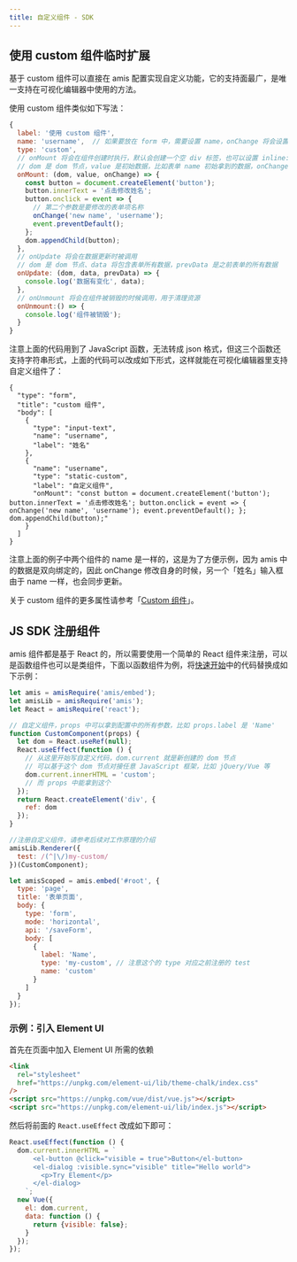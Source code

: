 ```yaml
---
title: 自定义组件 - SDK
---
```


## 使用 custom 组件临时扩展

基于 custom 组件可以直接在 amis 配置实现自定义功能，它的支持面最广，是唯一支持在可视化编辑器中使用的方法。

使用 custom 组件类似如下写法：

```javascript
{
  label: '使用 custom 组件',
  name: 'username',  // 如果要放在 form 中，需要设置 name，onChange 将会设置这个值
  type: 'custom',
  // onMount 将会在组件创建时执行，默认会创建一个空 div 标签，也可以设置 inline: true 来创建 span 标签
  // dom 是 dom 节点，value 是初始数据，比如表单 name 初始拿到的数据，onChange 只有在表单下才会有
  onMount: (dom, value, onChange) => {
    const button = document.createElement('button');
    button.innerText = '点击修改姓名';
    button.onclick = event => {
      // 第二个参数是要修改的表单项名称
      onChange('new name', 'username');
      event.preventDefault();
    };
    dom.appendChild(button);
  },
  // onUpdate 将会在数据更新时被调用
  // dom 是 dom 节点、data 将包含表单所有数据，prevData 是之前表单的所有数据
  onUpdate: (dom, data, prevData) => {
    console.log('数据有变化', data);
  },
  // onUnmount 将会在组件被销毁的时候调用，用于清理资源
  onUnmount:() => {
    console.log('组件被销毁');
  }
}
```

注意上面的代码用到了 JavaScript 函数，无法转成 json 格式，但这三个函数还支持字符串形式，上面的代码可以改成如下形式，这样就能在可视化编辑器里支持自定义组件了：

```schema: scope="body"
{
  "type": "form",
  "title": "custom 组件",
  "body": [
    {
      "type": "input-text",
      "name": "username",
      "label": "姓名"
    },
    {
      "name": "username",
      "type": "static-custom",
      "label": "自定义组件",
      "onMount": "const button = document.createElement('button'); button.innerText = '点击修改姓名'; button.onclick = event => { onChange('new name', 'username'); event.preventDefault(); }; dom.appendChild(button);"
    }
  ]
}
```

注意上面的例子中两个组件的 name 是一样的，这是为了方便示例，因为 amis 中的数据是双向绑定的，因此 onChange 修改自身的时候，另一个「姓名」输入框由于 name 一样，也会同步更新。

关于 custom 组件的更多属性请参考「[Custom 组件](../../components/custom)」。

## JS SDK 注册组件

amis 组件都是基于 React 的，所以需要使用一个简单的 React 组件来注册，可以是函数组件也可以是类组件，下面以函数组件为例，将[快速开始](../start/getting-started)中的代码替换成如下示例：

```javascript
let amis = amisRequire('amis/embed');
let amisLib = amisRequire('amis');
let React = amisRequire('react');

// 自定义组件，props 中可以拿到配置中的所有参数，比如 props.label 是 'Name'
function CustomComponent(props) {
  let dom = React.useRef(null);
  React.useEffect(function () {
    // 从这里开始写自定义代码，dom.current 就是新创建的 dom 节点
    // 可以基于这个 dom 节点对接任意 JavaScript 框架，比如 jQuery/Vue 等
    dom.current.innerHTML = 'custom';
    // 而 props 中能拿到这个
  });
  return React.createElement('div', {
    ref: dom
  });
}

//注册自定义组件，请参考后续对工作原理的介绍
amisLib.Renderer({
  test: /(^|\/)my-custom/
})(CustomComponent);

let amisScoped = amis.embed('#root', {
  type: 'page',
  title: '表单页面',
  body: {
    type: 'form',
    mode: 'horizontal',
    api: '/saveForm',
    body: [
      {
        label: 'Name',
        type: 'my-custom', // 注意这个的 type 对应之前注册的 test
        name: 'custom'
      }
    ]
  }
});
```

### 示例：引入 Element UI

首先在页面中加入 Element UI 所需的依赖

```html
<link
  rel="stylesheet"
  href="https://unpkg.com/element-ui/lib/theme-chalk/index.css"
/>
<script src="https://unpkg.com/vue/dist/vue.js"></script>
<script src="https://unpkg.com/element-ui/lib/index.js"></script>
```

然后将前面的 `React.useEffect` 改成如下即可：

```javascript
React.useEffect(function () {
  dom.current.innerHTML = `
      <el-button @click="visible = true">Button</el-button>
      <el-dialog :visible.sync="visible" title="Hello world">
        <p>Try Element</p>
      </el-dialog>
    `;
  new Vue({
    el: dom.current,
    data: function () {
      return {visible: false};
    }
  });
});
```
